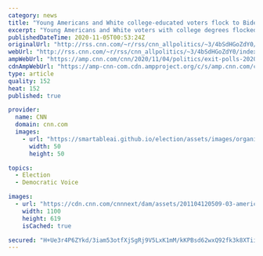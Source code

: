 ```yaml
---
category: news
title: "Young Americans and White college-educated voters flock to Biden in several battleground states, CNN exit polls show"
excerpt: "Young Americans and White voters with college degrees flocked to former Vice President Joe Biden in several key swing states, according to results of a nationwide CNN exit poll, moving him closer to capturing the electoral votes necessary to win the White House.\n    \n"
publishedDateTime: 2020-11-05T00:53:24Z
originalUrl: "http://rss.cnn.com/~r/rss/cnn_allpolitics/~3/4bSdHGoZdY0/index.html"
webUrl: "http://rss.cnn.com/~r/rss/cnn_allpolitics/~3/4bSdHGoZdY0/index.html"
ampWebUrl: "https://amp.cnn.com/cnn/2020/11/04/politics/exit-polls-2020-update/index.html"
cdnAmpWebUrl: "https://amp-cnn-com.cdn.ampproject.org/c/s/amp.cnn.com/cnn/2020/11/04/politics/exit-polls-2020-update/index.html"
type: article
quality: 152
heat: 152
published: true

provider:
  name: CNN
  domain: cnn.com
  images:
    - url: "https://smartableai.github.io/election/assets/images/organizations/cnn.com-50x50.jpg"
      width: 50
      height: 50

topics:
  - Election
  - Democratic Voice

images:
  - url: "https://cdn.cnn.com/cnnnext/dam/assets/201104120509-03-america-votes-1104-michigan-super-tease.jpg"
    width: 1100
    height: 619
    isCached: true

secured: "H+Ue3r4P6ZYkd/3iam53otfXjSgRj9V5LxK1mM/kKPBsd62wxQ92fk3k8XTiinTHitjUatZJDWtFvPm/rRoZBwc1YUwl192mL/kT5n/W1eTGQL713a6M91vo2hq1J5e/Bcsw09YdctwB0jDREKPiFTjz1MpjoFHctqml2xn7o2vKqQxeaOz/c95AzYlmHP882RF94798RhBdvgjOGFRy1isIXdlVOV6lpUt96H+VRk40oBRSwdD1rI2HyPTLVlo+qmhRWB767TIr/bWSQ5Kr2AahLWj+0qbS5diod3GrSfZ8NNoRrCEh+37FWAdN33otNMYiqf4UfvAazkUqkK+9Qumb3rAtuUuG92KVDklCKi0=;bTM1/ZolrhNcWslSGwtRhQ=="
---
```


